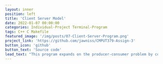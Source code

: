 ```yaml
---
layout: inner
position: left
title: 'Client Server Model'
date: 2022-01-07 00:00:00
categories: Individual-Project Terminal-Program
tags: C++ C Makefile
featured_image: '/img/posts/07-Client-Server-Program.png'
project_link: 'https://github.com/jawniss/CMPUT379-Assign-3'
button_icon: 'github'
button_text: 'Source code'
lead_text: "This program expands on the producer-consumer problem by connecting the producer and consumer via stream sockets. This was done by implementing a simple client-server model application that used a specified port number and IP address to connect the running server with any live clients. AF_INET6 stream sockets were used, which allowed both IPv4 and IPv6 nodes. After connecting, the server and all clients used a shared buffer, of which the server would receive the data and clients would be writing to it. Mutual exclusion locks were used for all transactions to ensure no duplication of data. A summary of all work and transactions are logged into log files within the project's directory."
---
```

